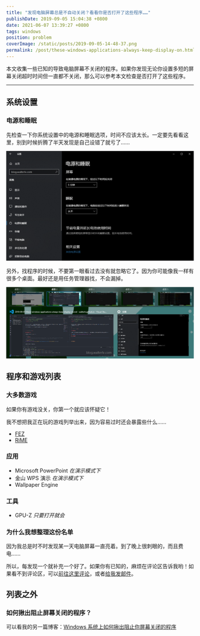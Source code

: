 ```yaml
---
title: "发现电脑屏幕总是不自动关闭？看看你是否打开了这些程序……"
publishDate: 2019-09-05 15:04:38 +0800
date: 2021-06-07 13:39:27 +0800
tags: windows
position: problem
coverImage: /static/posts/2019-09-05-14-48-37.png
permalink: /post/these-windows-applications-always-keep-display-on.html
---
```


本文收集一些已知的导致电脑屏幕不关闭的程序。如果你发现无论你设置多短的屏幕关闭超时时间但一直都不关闭，那么可以参考本文检查是否打开了这些程序。

---

<div id="toc"></div>

## 系统设置

### 电源和睡眠

先检查一下你系统设置中的电源和睡眠选项，时间不应该太长。一定要先看看这里，别到时候折腾了半天发现是自己设错了就亏了……

![电源和睡眠](/static/posts/2019-09-05-14-48-37.png)

另外，找程序的时候，不要第一眼看过去没有就忽略它了。因为你可能像我一样有很多个桌面。最好还是用任务管理器找，不会漏掉。

![多个桌面](/static/posts/2019-09-05-14-53-15.png)

## 程序和游戏列表

### 大多数游戏

如果你有游戏没关，你第一个就应该怀疑它！

我不想把我正在玩的游戏列举出来，因为容易过时还会暴露些什么……

- [FEZ](https://store.steampowered.com/app/224760/FEZ/)
- [RiME](https://store.steampowered.com/app/493200/RiME/)

### 应用

- Microsoft PowerPoint *在演示模式下*
- 金山 WPS 演示 *在演示模式下*
- Wallpaper Engine

### 工具

- GPU-Z *只要打开就会*

### 为什么我想整理这份名单

因为我总是时不时发现某一天电脑屏幕一直亮着。到了晚上很刺眼的，而且费电……

所以，每发现一个就补充一个好了。如果你有已知的，麻烦在评论区告诉我哟！如果看不到评论区，可以[前往这里评论](https://github.com/walterlv/BlogComments/issues/28)，或者[给我发邮件](mailto:walter.lv@qq.com)。

## 列表之外

### 如何揪出阻止屏幕关闭的程序？

可以看我的另一篇博客：[Windows 系统上如何揪出阻止你屏幕关闭的程序](/post/detect-which-process-is-keeping-your-screen-on-in-windows)


